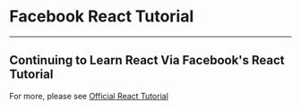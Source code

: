 # Facebook React Tutorial
- - -

## Continuing to Learn React Via Facebook's React Tutorial
For more, please see [Official React Tutorial](https://facebook.github.io/react/docs/tutorial.html)



